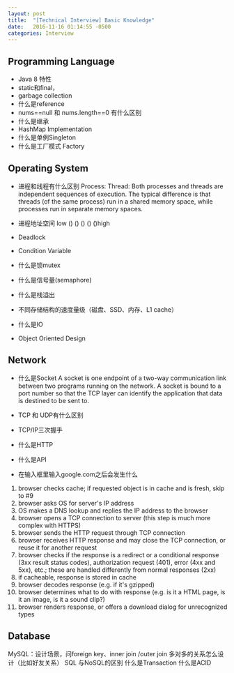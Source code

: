 ```yaml
---
layout: post
title:  "[Technical Interview] Basic Knowledge"
date:   2016-11-16 01:14:55 -0500
categories: Interview
---
```



## Programming Language

- Java 8 特性
- static和final，
- garbage collection
- 什么是reference
- nums==null 和 nums.length==0 有什么区别
- 什么是继承
- HashMap Implementation
- 什么是单例Singleton
- 什么是工厂模式 Factory

## Operating System

- 进程和线程有什么区别
Process: 
Thread: 
Both processes and threads are independent sequences of execution. The typical difference is that threads (of the same process) run in a shared memory space, while processes run in separate memory spaces.

- 进程地址空间
low () () () () ()high

- Deadlock

- Condition Variable

- 什么是锁mutex
- 什么是信号量(semaphore)
- 什么是栈溢出
- 不同存储结构的速度量级（磁盘、SSD、内存、L1 cache）
- 什么是IO
- Object Oriented Design


## Network

- 什么是Socket
A socket is one endpoint of a two-way communication link between two programs running on the network. A socket is bound to a port number so that the TCP layer can identify the application that data is destined to be sent to.

- TCP 和 UDP有什么区别


- TCP/IP三次握手
- 什么是HTTP
- 什么是API
 
- 在输入框里输入google.com之后会发生什么
 1. browser checks cache; if requested object is in cache and is fresh, skip to #9
 2. browser asks OS for server's IP address
 3. OS makes a DNS lookup and replies the IP address to the browser
 4. browser opens a TCP connection to server (this step is much more complex with HTTPS)
 5. browser sends the HTTP request through TCP connection
 6. browser receives HTTP response and may close the TCP connection, or reuse it for another request
 7. browser checks if the response is a redirect or a conditional response (3xx result status codes), authorization request (401), error (4xx and 5xx), etc.; these are handled differently from normal responses (2xx)
 8. if cacheable, response is stored in cache
 9. browser decodes response (e.g. if it's gzipped)
 10. browser determines what to do with response (e.g. is it a HTML page, is it an image, is it a sound clip?)
 11. browser renders response, or offers a download dialog for unrecognized types



## Database

MySQL：设计场景，问foreign key、inner join /outer join
多对多的关系怎么设计（比如好友关系）
SQL 与NoSQL的区别
什么是Transaction
什么是ACID

